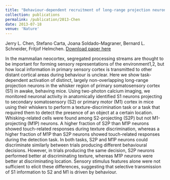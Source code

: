 ```yaml
---
title: "Behaviour-dependent recruitment of long-range projection neurons in somatosensory cortex"
collection: publications
permalink: /publication/2013-Chen
date: 2013-07-18
venue: 'Nature'
---
```


Jerry L. Chen, Stefano Carta, Joana Soldado-Magraner, Bernard L. Schneider, Fritjof Helmchen.
[Download paper here](https://www.nature.com/articles/nature12236)

In the mammalian neocortex, segregated processing streams are thought to be important for forming sensory representations of the environment1,2, but how local information in primary sensory cortex is transmitted to other distant cortical areas during behaviour is unclear. Here we show task-dependent activation of distinct, largely non-overlapping long-range projection neurons in the whisker region of primary somatosensory cortex (S1) in awake, behaving mice. Using two-photon calcium imaging, we monitored neuronal activity in anatomically identified S1 neurons projecting to secondary somatosensory (S2) or primary motor (M1) cortex in mice using their whiskers to perform a texture-discrimination task or a task that required them to detect the presence of an object at a certain location. Whisking-related cells were found among S2-projecting (S2P) but not M1-projecting (M1P) neurons. A higher fraction of S2P than M1P neurons showed touch-related responses during texture discrimination, whereas a higher fraction of M1P than S2P neurons showed touch-related responses during the detection task. In both tasks, S2P and M1P neurons could discriminate similarly between trials producing different behavioural decisions. However, in trials producing the same decision, S2P neurons performed better at discriminating texture, whereas M1P neurons were better at discriminating location. Sensory stimulus features alone were not sufficient to elicit these differences, suggesting that selective transmission of S1 information to S2 and M1 is driven by behaviour.


